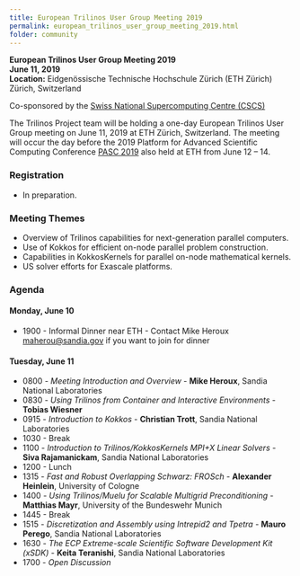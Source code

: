 ```yaml
---
title: European Trilinos User Group Meeting 2019
permalink: european_trilinos_user_group_meeting_2019.html
folder: community
---
```


**European Trilinos User Group Meeting 2019**  
**June 11, 2019**  
**Location:**
Eidgenössische Technische Hochschule Zürich (ETH Zürich)
Zürich, Switzerland

Co-sponsored by the [Swiss National Supercomputing Centre (CSCS)](https://www.cscs.ch)

The Trilinos Project team will be holding a one-day European Trilinos User Group meeting on June 11, 2019 at ETH Zürich, Switzerland.  The meeting will occur the day before the 2019 Platform for Advanced Scientific Computing Conference [PASC 2019](https://pasc19.pasc-conference.org) also held at ETH from June 12 – 14.

### Registration
- In preparation.

### Meeting Themes
- Overview of Trilinos capabilities for next-generation parallel computers.
- Use of Kokkos for efficient on-node parallel problem construction.
- Capabilities in KokkosKernels for parallel on-node mathematical kernels.
- US solver efforts for Exascale platforms.

### Agenda

#### Monday, June 10

- 1900  - Informal Dinner near ETH - Contact Mike Heroux [maherou@sandia.gov](mailto:maherou@sandia.gov) if you want to join for dinner

#### Tuesday, June 11

- 0800 - _Meeting Introduction and Overview_ - **Mike Heroux**, Sandia National Laboratories
- 0830 - _Using Trilinos from Container and Interactive Environments_ - **Tobias Wiesner**
- 0915 - _Introduction to Kokkos_ - **Christian Trott**, Sandia National Laboratories
- 1030 - Break
- 1100 - _Introduction to Trilinos/KokkosKernels MPI+X Linear Solvers_ - **Siva Rajamanickam**, Sandia National Laboratories
- 1200 - Lunch
- 1315 - _Fast and Robust Overlapping Schwarz: FROSch_ - **Alexander Heinlein**, University of Cologne
- 1400 - _Using Trilinos/Muelu for Scalable Multigrid Preconditioning_ - **Matthias Mayr**, University of the Bundeswehr Munich
- 1445 - Break
- 1515 - _Discretization and Assembly using Intrepid2 and Tpetra_ - **Mauro Perego**, Sandia National Laboratories
- 1630 - _The ECP Extreme-scale Scientific Software Development Kit (xSDK)_ - **Keita Teranishi**, Sandia National Laboratories
- 1700 - _Open Discussion_
